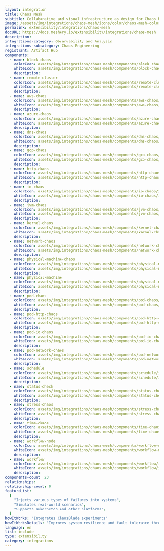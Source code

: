 ```yaml
---
layout: integration
title: Chaos Mesh
subtitle: Collaborative and visual infrastructure as design for Chaos Mesh
image: /assets/img/integrations/chaos-mesh/icons/color/chaos-mesh-color.svg
permalink: extensibility/integrations/chaos-mesh
docURL: https://docs.meshery.io/extensibility/integrations/chaos-mesh
description:
integrations-category: Observability and Analysis
integrations-subcategory: Chaos Engineering
registrant: Artifact Hub
components:
  - name: block-chaos
    colorIcon: assets/img/integrations/chaos-mesh/components/block-chaos/icons/color/block-chaos-color.svg
    whiteIcon: assets/img/integrations/chaos-mesh/components/block-chaos/icons/white/block-chaos-white.svg
    description:
  - name: remote-cluster
    colorIcon: assets/img/integrations/chaos-mesh/components/remote-cluster/icons/color/remote-cluster-color.svg
    whiteIcon: assets/img/integrations/chaos-mesh/components/remote-cluster/icons/white/remote-cluster-white.svg
    description:
  - name: aws-chaos
    colorIcon: assets/img/integrations/chaos-mesh/components/aws-chaos/icons/color/aws-chaos-color.svg
    whiteIcon: assets/img/integrations/chaos-mesh/components/aws-chaos/icons/white/aws-chaos-white.svg
    description:
  - name: azure-chaos
    colorIcon: assets/img/integrations/chaos-mesh/components/azure-chaos/icons/color/azure-chaos-color.svg
    whiteIcon: assets/img/integrations/chaos-mesh/components/azure-chaos/icons/white/azure-chaos-white.svg
    description:
  - name: dns-chaos
    colorIcon: assets/img/integrations/chaos-mesh/components/dns-chaos/icons/color/dns-chaos-color.svg
    whiteIcon: assets/img/integrations/chaos-mesh/components/dns-chaos/icons/white/dns-chaos-white.svg
    description:
  - name: gcp-chaos
    colorIcon: assets/img/integrations/chaos-mesh/components/gcp-chaos/icons/color/gcp-chaos-color.svg
    whiteIcon: assets/img/integrations/chaos-mesh/components/gcp-chaos/icons/white/gcp-chaos-white.svg
    description:
  - name: http-chaos
    colorIcon: assets/img/integrations/chaos-mesh/components/http-chaos/icons/color/http-chaos-color.svg
    whiteIcon: assets/img/integrations/chaos-mesh/components/http-chaos/icons/white/http-chaos-white.svg
    description:
  - name: io-chaos
    colorIcon: assets/img/integrations/chaos-mesh/components/io-chaos/icons/color/io-chaos-color.svg
    whiteIcon: assets/img/integrations/chaos-mesh/components/io-chaos/icons/white/io-chaos-white.svg
    description:
  - name: jvm-chaos
    colorIcon: assets/img/integrations/chaos-mesh/components/jvm-chaos/icons/color/jvm-chaos-color.svg
    whiteIcon: assets/img/integrations/chaos-mesh/components/jvm-chaos/icons/white/jvm-chaos-white.svg
    description:
  - name: kernel-chaos
    colorIcon: assets/img/integrations/chaos-mesh/components/kernel-chaos/icons/color/kernel-chaos-color.svg
    whiteIcon: assets/img/integrations/chaos-mesh/components/kernel-chaos/icons/white/kernel-chaos-white.svg
    description:
  - name: network-chaos
    colorIcon: assets/img/integrations/chaos-mesh/components/network-chaos/icons/color/network-chaos-color.svg
    whiteIcon: assets/img/integrations/chaos-mesh/components/network-chaos/icons/white/network-chaos-white.svg
    description:
  - name: physical-machine-chaos
    colorIcon: assets/img/integrations/chaos-mesh/components/physical-machine-chaos/icons/color/physical-machine-chaos-color.svg
    whiteIcon: assets/img/integrations/chaos-mesh/components/physical-machine-chaos/icons/white/physical-machine-chaos-white.svg
    description:
  - name: physical-machine
    colorIcon: assets/img/integrations/chaos-mesh/components/physical-machine/icons/color/physical-machine-color.svg
    whiteIcon: assets/img/integrations/chaos-mesh/components/physical-machine/icons/white/physical-machine-white.svg
    description:
  - name: pod-chaos
    colorIcon: assets/img/integrations/chaos-mesh/components/pod-chaos/icons/color/pod-chaos-color.svg
    whiteIcon: assets/img/integrations/chaos-mesh/components/pod-chaos/icons/white/pod-chaos-white.svg
    description:
  - name: pod-http-chaos
    colorIcon: assets/img/integrations/chaos-mesh/components/pod-http-chaos/icons/color/pod-http-chaos-color.svg
    whiteIcon: assets/img/integrations/chaos-mesh/components/pod-http-chaos/icons/white/pod-http-chaos-white.svg
    description:
  - name: pod-io-chaos
    colorIcon: assets/img/integrations/chaos-mesh/components/pod-io-chaos/icons/color/pod-io-chaos-color.svg
    whiteIcon: assets/img/integrations/chaos-mesh/components/pod-io-chaos/icons/white/pod-io-chaos-white.svg
    description:
  - name: pod-network-chaos
    colorIcon: assets/img/integrations/chaos-mesh/components/pod-network-chaos/icons/color/pod-network-chaos-color.svg
    whiteIcon: assets/img/integrations/chaos-mesh/components/pod-network-chaos/icons/white/pod-network-chaos-white.svg
    description:
  - name: schedule
    colorIcon: assets/img/integrations/chaos-mesh/components/schedule/icons/color/schedule-color.svg
    whiteIcon: assets/img/integrations/chaos-mesh/components/schedule/icons/white/schedule-white.svg
    description:
  - name: status-check
    colorIcon: assets/img/integrations/chaos-mesh/components/status-check/icons/color/status-check-color.svg
    whiteIcon: assets/img/integrations/chaos-mesh/components/status-check/icons/white/status-check-white.svg
    description:
  - name: stress-chaos
    colorIcon: assets/img/integrations/chaos-mesh/components/stress-chaos/icons/color/stress-chaos-color.svg
    whiteIcon: assets/img/integrations/chaos-mesh/components/stress-chaos/icons/white/stress-chaos-white.svg
    description:
  - name: time-chaos
    colorIcon: assets/img/integrations/chaos-mesh/components/time-chaos/icons/color/time-chaos-color.svg
    whiteIcon: assets/img/integrations/chaos-mesh/components/time-chaos/icons/white/time-chaos-white.svg
    description:
  - name: workflow-node
    colorIcon: assets/img/integrations/chaos-mesh/components/workflow-node/icons/color/workflow-node-color.svg
    whiteIcon: assets/img/integrations/chaos-mesh/components/workflow-node/icons/white/workflow-node-white.svg
    description:
  - name: workflow
    colorIcon: assets/img/integrations/chaos-mesh/components/workflow/icons/color/workflow-color.svg
    whiteIcon: assets/img/integrations/chaos-mesh/components/workflow/icons/white/workflow-white.svg
    description:
components-count: 23
relationships:
relationship-count: 0
featureList:
  [
    "Injects various types of failures into systems",
    "Simulates real-world scenarios",
    "Supports Kubernetes and other platforms",
  ]
howItWorks: "Integrates ChaosBlade experiments"
howItWorksDetails: "Improves system resilience and fault tolerance through chaos testing"
language: en
list: include
type: extensibility
category: integrations
---
```

